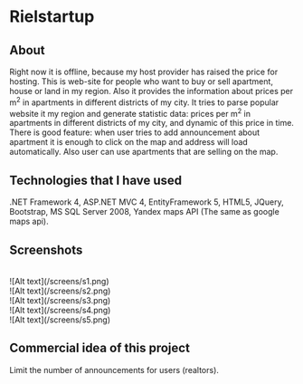 # Rielstartup

## About 
Right now it is offline, because my host provider has raised the price for hosting. 
This is web-site for people who want to buy or sell apartment, house or land in my region. 
Also it provides the information about prices per m<sup>2</sup> in apartments in different districts of my city. It tries to parse popular website it my region and generate statistic data: prices per m<sup>2</sup> in apartments in different districts of my city, and dynamic of this price in time. 
There is good feature: when user tries to add announcement about apartment it is enough to click on the map and address will load automatically. Also user can use apartments that are selling on the map.

## Technologies that I have used
.NET Framework 4, ASP.NET MVC 4, EntityFramework 5, HTML5, JQuery, Bootstrap, MS SQL Server 2008, Yandex maps API (The same as google maps api).

## Screenshots
<br/>
![Alt text](/screens/s1.png)
<br/>
![Alt text](/screens/s2.png)
<br/>
![Alt text](/screens/s3.png)
<br/>
![Alt text](/screens/s4.png)
<br/>
![Alt text](/screens/s5.png)
<br/>

## Commercial idea of this project 
Limit the number of announcements for users (realtors). 

